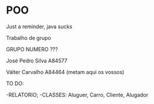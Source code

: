 # POO
Just a reminder, java sucks

Trabalho de grupo

GRUPO NUMERO ???

José Pedro Silva A84577

Válter Carvalho A84464 (metam aqui os vossos)

TO DO: 

-RELATORIO;
-CLASSES: Aluguer, Carro, Cliente, Alugador
